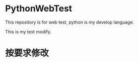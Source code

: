 # PythonWebTest
This repository is for web test, python is my develop language.

This is my test modify.

# 按要求修改
